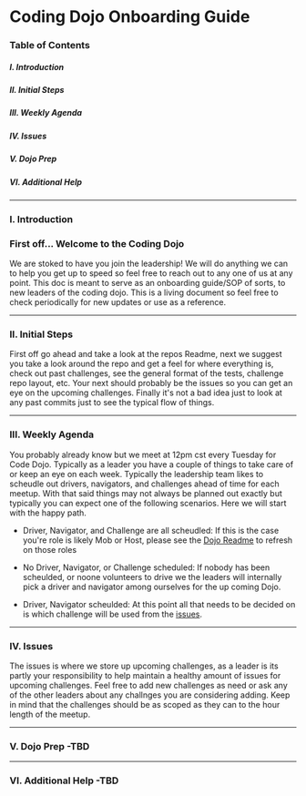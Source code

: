 # Coding Dojo Onboarding Guide

### Table of Contents

##### I. Introduction

##### II. Initial Steps

##### III. Weekly Agenda

##### IV. Issues

##### V. Dojo Prep

##### VI. Additional Help

---

### I. Introduction

### First off... Welcome to the Coding Dojo

We are stoked to have you join the leadership! We will do anything we can to help you get up to speed so feel free to reach out to any one of us at any point.
This doc is meant to serve as an onboarding guide/SOP of sorts, to new leaders of the coding dojo. This is a living document so feel free to check periodically for new updates or use as a reference.

---

### II. Initial Steps

First off go ahead and take a look at the repos Readme, next we suggest you take a look around the repo and get a feel for where everything is, check out past challenges, see the general format of the tests, challenge repo layout, etc. Your next should probably be the issues so you can get an eye on the upcoming challenges. Finally it's not a bad idea just to look at any past commits just to see the typical flow of things.

---

### III. Weekly Agenda

You probably already know but we meet at 12pm cst every Tuesday for Code Dojo. Typically as a leader you have a couple of things to take care of or keep an eye on each week. Typically the leadership team likes to scheudle out drivers, navigators, and challenges ahead of time for each meetup. With that said things may not always be planned out exactly but typically you can expect one of the following scenarios. Here we will start with the happy path.

- Driver, Navigator, and Challenge are all scheudled: If this is the case you're role is likely Mob or Host, please see the [Dojo Readme](https://github.com/codeconnector/CodingDojo#readme) to refresh on those roles

- No Driver, Navigator, or Challenge scheduled: If nobody has been scheulded, or noone volunteers to drive we the leaders will internally pick a driver and navigator among ourselves for the up coming Dojo.

- Driver, Navigator scheulded: At this point all that needs to be decided on is which challenge will be used from the [issues](https://github.com/codeconnector/CodingDojo/issues).

---

### IV. Issues

The issues is where we store up upcoming challenges, as a leader is its partly your responsibility to help maintain a healthy amount of issues for upcoming challenges. Feel free to add new challenges as need or ask any of the other leaders about any challnges you are considering adding. Keep in mind that the challenges should be as scoped as they can to the hour length of the meetup.

---

### V. Dojo Prep -TBD

---

### VI. Additional Help -TBD
